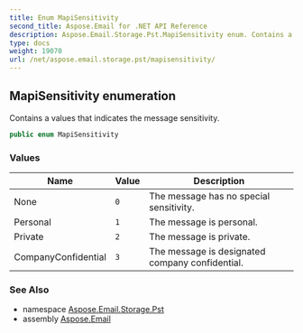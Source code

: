 ```yaml
---
title: Enum MapiSensitivity
second_title: Aspose.Email for .NET API Reference
description: Aspose.Email.Storage.Pst.MapiSensitivity enum. Contains a values that indicates the message sensitivity
type: docs
weight: 19070
url: /net/aspose.email.storage.pst/mapisensitivity/
---
```

## MapiSensitivity enumeration

Contains a values that indicates the message sensitivity.

```csharp
public enum MapiSensitivity
```

### Values

| Name | Value | Description |
| --- | --- | --- |
| None | `0` | The message has no special sensitivity. |
| Personal | `1` | The message is personal. |
| Private | `2` | The message is private. |
| CompanyConfidential | `3` | The message is designated company confidential. |

### See Also

* namespace [Aspose.Email.Storage.Pst](../../aspose.email.storage.pst/)
* assembly [Aspose.Email](../../)


